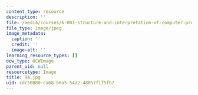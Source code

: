 ```yaml
---
content_type: resource
description: ''
file: /media/courses/6-001-structure-and-interpretation-of-computer-programs-spring-2005/cdc50880ca68b6a554a248057f1f5fb7_9A.jpg
file_type: image/jpeg
image_metadata:
  caption: ''
  credit: ''
  image-alt: ''
learning_resource_types: []
ocw_type: OCWImage
parent_uid: null
resourcetype: Image
title: 9A.jpg
uid: cdc50880-ca68-b6a5-54a2-48057f1f5fb7
---
```

